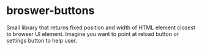 # broswer-buttons

Small library that returns fixed position and width of HTML element closest to browser UI element. Imagine you want to point at reload button or settings button to help user.
